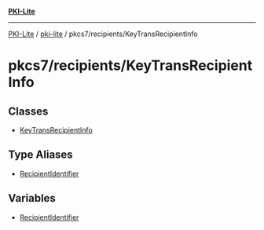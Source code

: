 [**PKI-Lite**](../../../../README.md)

---

[PKI-Lite](../../../../README.md) / [pki-lite](../../../README.md) / pkcs7/recipients/KeyTransRecipientInfo

# pkcs7/recipients/KeyTransRecipientInfo

## Classes

- [KeyTransRecipientInfo](classes/KeyTransRecipientInfo.md)

## Type Aliases

- [RecipientIdentifier](type-aliases/RecipientIdentifier.md)

## Variables

- [RecipientIdentifier](variables/RecipientIdentifier.md)
